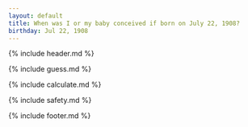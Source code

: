 ```yaml
---
layout: default
title: When was I or my baby conceived if born on July 22, 1908?
birthday: Jul 22, 1908
---
```


{% include header.md %}

{% include guess.md %}

{% include calculate.md %}

{% include safety.md %}

{% include footer.md %}



